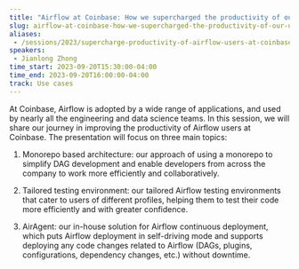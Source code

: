 ```yaml
---
title: "Airflow at Coinbase: How we supercharged the productivity of our users"
slug: airflow-at-coinbase-how-we-supercharged-the-productivity-of-our-users
aliases: 
 - /sessions/2023/supercharge-productivity-of-airflow-users-at-coinbase
speakers:
 - Jianlong Zhong
time_start: 2023-09-20T15:30:00-04:00
time_end: 2023-09-20T16:00:00-04:00
track: Use cases
---
```


At Coinbase, Airflow is adopted by a wide range of applications, and used by nearly all the engineering and data science teams. In this session, we will share our journey in improving the productivity of Airflow users at Coinbase. The presentation will focus on three main topics: 
 
 1. Monorepo based architecture: our approach of using a monorepo to simplify DAG development and enable developers from across the company to work more efficiently and collaboratively.
 
 2. Tailored testing environment: our tailored Airflow testing environments that cater to users of different profiles, helping them to test their code more efficiently and with greater confidence.

 3. AirAgent: our in-house solution for Airflow continuous deployment, which puts Airflow deployment in self-driving mode and supports deploying any code changes related to Airflow (DAGs, plugins, configurations, dependency changes, etc.) without downtime.
